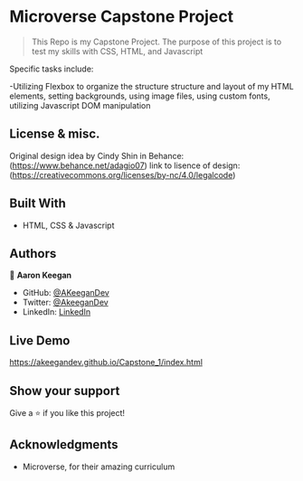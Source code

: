 # Microverse Capstone Project

> This Repo is my Capstone Project. The purpose of this project is to test my skills with CSS, HTML, and Javascript

Specific tasks include:

-Utilizing Flexbox to organize the structure structure and layout of my HTML elements, setting backgrounds, using image files, using custom fonts, utilizing Javascript DOM manipulation

## License & misc.

Original design idea by Cindy Shin in Behance: (https://www.behance.net/adagio07)
link to lisence of design: (https://creativecommons.org/licenses/by-nc/4.0/legalcode)

## Built With

- HTML, CSS & Javascript


## Authors

👤 **Aaron Keegan**

- GitHub: [@AKeeganDev](https://github.com/AKeeganDev)
- Twitter: [@AkeeganDev](https://twitter.com/AkeeganDev)
- LinkedIn: [LinkedIn](https://linkedin.com/in/AKeeganDev)


## Live Demo

https://akeegandev.github.io/Capstone_1/index.html

## Show your support

Give a ⭐️ if you like this project!

## Acknowledgments

- Microverse, for their amazing curriculum

